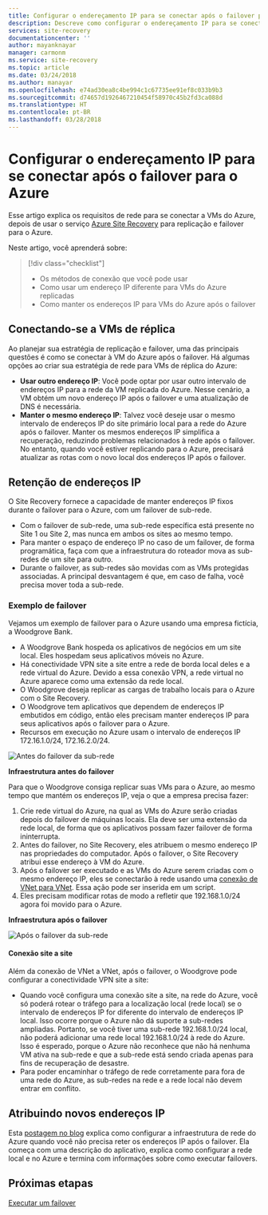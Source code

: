 ```yaml
---
title: Configurar o endereçamento IP para se conectar após o failover para o Azure com o Azure Site Recovery | Microsoft Docs
description: Descreve como configurar o endereçamento IP para se conectar a VMs do Azure após o failover do local com o Azure Site Recovery
services: site-recovery
documentationcenter: ''
author: mayanknayar
manager: carmonm
ms.service: site-recovery
ms.topic: article
ms.date: 03/24/2018
ms.author: manayar
ms.openlocfilehash: e74ad30ea8c4be994c1c67735ee91ef8c033b9b3
ms.sourcegitcommit: d74657d1926467210454f58970c45b2fd3ca088d
ms.translationtype: HT
ms.contentlocale: pt-BR
ms.lasthandoff: 03/28/2018
---
```

# <a name="set-up-ip-addressing-to-connect-after-failover-to-azure"></a>Configurar o endereçamento IP para se conectar após o failover para o Azure

Esse artigo explica os requisitos de rede para se conectar a VMs do Azure, depois de usar o serviço [Azure Site Recovery](site-recovery-overview.md) para replicação e failover para o Azure.

Neste artigo, você aprenderá sobre:

> [!div class="checklist"]
> * Os métodos de conexão que você pode usar
> * Como usar um endereço IP diferente para VMs do Azure replicadas
> * Como manter os endereços IP para VMs do Azure após o failover

## <a name="connecting-to-replica-vms"></a>Conectando-se a VMs de réplica

Ao planejar sua estratégia de replicação e failover, uma das principais questões é como se conectar à VM do Azure após o failover. Há algumas opções ao criar sua estratégia de rede para VMs de réplica do Azure:

- **Usar outro endereço IP**: Você pode optar por usar outro intervalo de endereços IP para a rede da VM replicada do Azure. Nesse cenário, a VM obtém um novo endereço IP após o failover e uma atualização de DNS é necessária.
- **Manter o mesmo endereço IP**: Talvez você deseje usar o mesmo intervalo de endereços IP do site primário local para a rede do Azure após o failover. Manter os mesmos endereços IP simplifica a recuperação, reduzindo problemas relacionados à rede após o failover. No entanto, quando você estiver replicando para o Azure, precisará atualizar as rotas com o novo local dos endereços IP após o failover.

## <a name="retaining-ip-addresses"></a>Retenção de endereços IP

O Site Recovery fornece a capacidade de manter endereços IP fixos durante o failover para o Azure, com um failover de sub-rede.

- Com o failover de sub-rede, uma sub-rede específica está presente no Site 1 ou Site 2, mas nunca em ambos os sites ao mesmo tempo.
- Para manter o espaço de endereço IP no caso de um failover, de forma programática, faça com que a infraestrutura do roteador mova as sub-redes de um site para outro.
- Durante o failover, as sub-redes são movidas com as VMs protegidas associadas. A principal desvantagem é que, em caso de falha, você precisa mover toda a sub-rede.


### <a name="failover-example"></a>Exemplo de failover

Vejamos um exemplo de failover para o Azure usando uma empresa fictícia, a Woodgrove Bank.

- A Woodgrove Bank hospeda os aplicativos de negócios em um site local. Eles hospedam seus aplicativos móveis no Azure.
- Há conectividade VPN site a site entre a rede de borda local deles e a rede virtual do Azure. Devido a essa conexão VPN, a rede virtual no Azure aparece como uma extensão da rede local.
- O Woodgrove deseja replicar as cargas de trabalho locais para o Azure com o Site Recovery.
 - O Woodgrove tem aplicativos que dependem de endereços IP embutidos em código, então eles precisam manter endereços IP para seus aplicativos após o failover para o Azure.
 - Recursos em execução no Azure usam o intervalo de endereços IP 172.16.1.0/24, 172.16.2.0/24.

![Antes do failover da sub-rede](./media/site-recovery-network-design/network-design7.png)

**Infraestrutura antes do failover**


Para que o Woodgrove consiga replicar suas VMs para o Azure, ao mesmo tempo que mantém os endereços IP, veja o que a empresa precisa fazer:


1. Crie rede virtual do Azure, na qual as VMs do Azure serão criadas depois do failover de máquinas locais. Ela deve ser uma extensão da rede local, de forma que os aplicativos possam fazer failover de forma ininterrupta.
2. Antes do failover, no Site Recovery, eles atribuem o mesmo endereço IP nas propriedades do computador. Após o failover, o Site Recovery atribui esse endereço à VM do Azure.
3. Após o failover ser executado e as VMs do Azure serem criadas com o mesmo endereço IP, eles se conectarão à rede usando uma [conexão de VNet para VNet](../vpn-gateway/virtual-networks-configure-vnet-to-vnet-connection.md). Essa ação pode ser inserida em um script.
4. Eles precisam modificar rotas de modo a refletir que 192.168.1.0/24 agora foi movido para o Azure.


**Infraestrutura após o failover**

![Após o failover da sub-rede](./media/site-recovery-network-design/network-design9.png)

#### <a name="site-to-site-connection"></a>Conexão site a site

Além da conexão de VNet a VNet, após o failover, o Woodgrove pode configurar a conectividade VPN site a site:
- Quando você configura uma conexão site a site, na rede do Azure, você só poderá rotear o tráfego para a localização local (rede local) se o intervalo de endereços IP for diferente do intervalo de endereços IP local. Isso ocorre porque o Azure não dá suporte a sub-redes ampliadas. Portanto, se você tiver uma sub-rede 192.168.1.0/24 local, não poderá adicionar uma rede local 192.168.1.0/24 à rede do Azure. Isso é esperado, porque o Azure não reconhece que não há nenhuma VM ativa na sub-rede e que a sub-rede está sendo criada apenas para fins de recuperação de desastre.
- Para poder encaminhar o tráfego de rede corretamente para fora de uma rede do Azure, as sub-redes na rede e a rede local não devem entrar em conflito.




## <a name="assigning-new-ip-addresses"></a>Atribuindo novos endereços IP

Esta [postagem no blog](http://azure.microsoft.com/blog/2014/09/04/networking-infrastructure-setup-for-microsoft-azure-as-a-disaster-recovery-site/) explica como configurar a infraestrutura de rede do Azure quando você não precisa reter os endereços IP após o failover. Ela começa com uma descrição do aplicativo, explica como configurar a rede local e no Azure e termina com informações sobre como executar failovers.

## <a name="next-steps"></a>Próximas etapas
[Executar um failover](site-recovery-failover.md)
